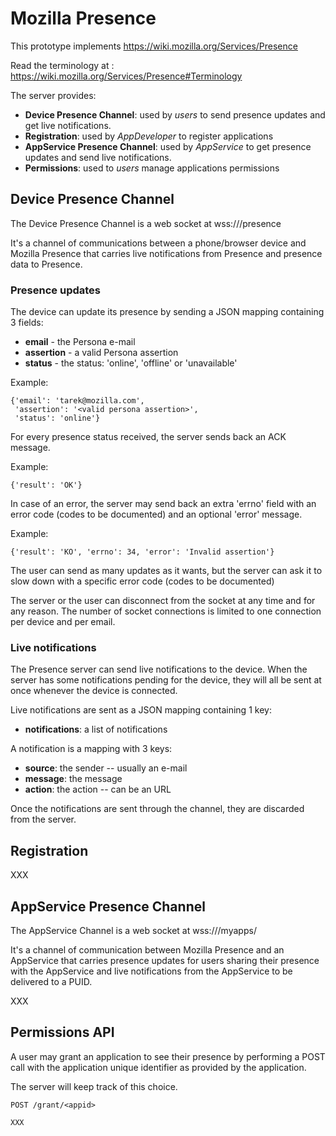 Mozilla Presence
================

This prototype implements https://wiki.mozilla.org/Services/Presence

Read the terminology at : https://wiki.mozilla.org/Services/Presence#Terminology

The server provides:

  * **Device Presence Channel**: used by *users* to send presence updates and
    get live notifications.
  * **Registration**: used by *AppDeveloper* to register applications
  * **AppService Presence Channel**: used by *AppService* to get presence
    updates and send live notifications.
  * **Permissions**: used to *users* manage applications permissions


Device Presence Channel
-----------------------

The Device Presence Channel is a web socket at wss://<server>/presence

It's a channel of communications between a phone/browser device and Mozilla
Presence that carries live notifications from Presence and presence data to
Presence.

### Presence updates

The device can update its presence by sending a JSON mapping containing 3
fields:

  * **email** - the Persona e-mail
  * **assertion** - a valid Persona assertion
  * **status** - the status: 'online', 'offline' or 'unavailable'

Example:

	{'email': 'tarek@mozilla.com',
	 'assertion': '<valid persona assertion>',
	 'status': 'online'}

For every presence status received, the server sends back an ACK message.

Example:

    {'result': 'OK'}


In case of an error, the server may send back an extra 'errno' field with an
error code (codes to be documented) and an optional 'error' message.

Example:

    {'result': 'KO', 'errno': 34, 'error': 'Invalid assertion'}

The user can send as many updates as it wants, but the server can ask it to slow
down with a specific error code (codes to be documented)

The server or the user can disconnect from the socket at any time and for any
reason. The number of socket connections is limited to one connection per device
and per email.

### Live notifications

The Presence server can send live notifications to the device.
When the server has some notifications pending for the device, they
will all be sent at once whenever the device is connected.

Live notifications are sent as a JSON mapping containing 1 key:

  * **notifications**: a list of notifications

A notification is a mapping with 3 keys:

  * **source**: the sender -- usually an e-mail
  * **message**: the message
  * **action**: the action -- can be an URL

Once the notifications are sent through the channel, they are discarded
from the server.



Registration
------------

XXX

AppService Presence Channel
---------------------------


The AppService Channel is a web socket at wss://<server>/myapps/<appid>

It's a channel of communication between Mozilla Presence and an AppService that
carries presence updates for users sharing their presence with the AppService
and live notifications from the AppService to be delivered to a PUID.

XXX


Permissions API
---------------

A user may grant an application to see their presence by performing a POST
call with the application unique identifier as provided by the application.

The server will keep track of this choice.

	POST /grant/<appid>

	XXX


